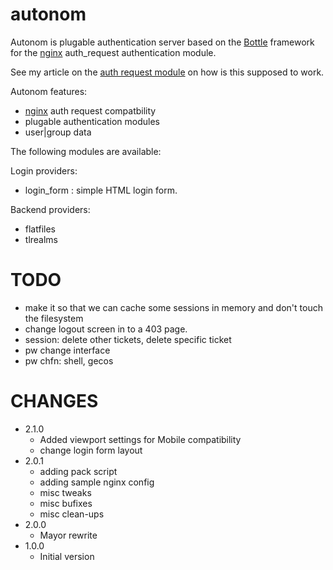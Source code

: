 # autonom

Autonom is plugable authentication server based on the [Bottle][bottlepy] framework
for the [nginx][nginx] auth_request authentication module.

See my article on the [auth request module][authrequest] on how is this supposed to work.

Autonom features:

- [nginx][nginx] auth request compatbility
- plugable authentication modules
- user|group data

The following modules are available:

Login providers:

- login_form : simple HTML login form.

Backend providers:

- flatfiles
- tlrealms

# TODO

- make it so that we can cache some sessions in memory
  and don't touch the filesystem
- change logout screen in to a 403 page.
- session: delete other tickets, delete specific ticket
- pw change interface
- pw chfn: shell, gecos

# CHANGES

- 2.1.0
  - Added viewport settings for Mobile compatibility
  - change login form layout
- 2.0.1
  - adding pack script
  - adding sample nginx config
  - misc tweaks
  - misc bufixes
  - misc clean-ups
- 2.0.0
  - Mayor rewrite
- 1.0.0
  - Initial version

[bottlepy]: http://bottlepy.org/
[nginx]: http://nginx.org/
[authrequest]: https://www.0ink.net/2019/05/10/nginx_mod_authrequest.html
